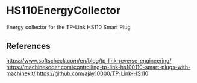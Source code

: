 # HS110EnergyCollector
Energy collector for the TP-Link HS110 Smart Plug

## References

https://www.softscheck.com/en/blog/tp-link-reverse-engineering/
https://machinekoder.com/controlling-tp-link-hs100110-smart-plugs-with-machinekit/
https://github.com/ajay10000/TP-Link-HS110